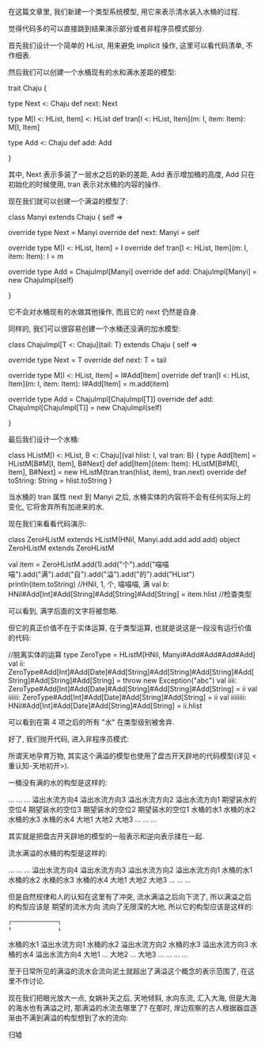 在这篇文章里, 我们新建一个类型系统模型, 用它来表示清水装入水桶的过程.

觉得代码多的可以直接跳到结果演示部分或者非程序员模式部分.

首先我们设计一个简单的 HList, 用来避免 implicit 操作, 这里可以看代码清单, 不作细表.

然后我们可以创建一个水桶现有的水和满水差距的模型:

trait Chaju {

  type Next <: Chaju
  def next: Next

  type M[I <: HList, Item] <: HList
  def tran[I <: HList, Item](m: I, item: Item): M[I, Item]

  type Add <: Chaju
  def add: Add

}

其中, Next 表示多装了一层水之后的新的差距, Add 表示增加桶的高度, Add 只在初始化的时候使用, tran 表示对水桶的内容的操作.

现在我们就可以创建一个满溢的模型了:

class Manyi extends Chaju {
  self =>

  override type Next = Manyi
  override def next: Manyi = self

  override type M[I <: HList, Item] = I
  override def tran[I <: HList, Item](m: I, item: Item): I = m

  override type Add = ChajuImpl[Manyi]
  override def add: ChajuImpl[Manyi] = new ChajuImpl(self)

}

它不会对水桶现有的水做其他操作, 而且它的 next 仍然是自身.

同样的, 我们可以很容易创建一个水桶还没满的加水模型:

class ChajuImpl[T <: Chaju](tail: T) extends Chaju {
  self =>

  override type Next = T
  override def next: T = tail

  override type M[I <: HList, Item] = I#Add[Item]
  override def tran[I <: HList, Item](m: I, item: Item): I#Add[Item] = m.add(item)

  override type Add = ChajuImpl[ChajuImpl[T]]
  override def add: ChajuImpl[ChajuImpl[T]] = new ChajuImpl(self)

}

最后我们设计一个水桶:

class HListM[I <: HList, B <: Chaju](val hlist: I, val tran: B) {
  type Add[Item] = HListM[B#M[I, Item], B#Next]
  def add[Item](item: Item): HListM[B#M[I, Item], B#Next] = new HListM(tran.tran(hlist, item), tran.next)
  override def toString: String                           = hlist.toString
}

当水桶的 tran 属性 next 到 Manyi 之后, 水桶实体的内容将不会有任何实际上的变化, 它将舍弃所有加进来的水.

现在我们来看看代码演示:

class ZeroHListM  extends HListM(HNil, Manyi.add.add.add.add)
object ZeroHListM extends ZeroHListM

val item = ZeroHListM.add(1).add("个").add("喵喵喵").add("满").add("自").add("溢").add("的").add("HList")
println(item.toString) //HNil, 1, 个, 喵喵喵, 满
val b: HNil#Add[Int]#Add[String]#Add[String]#Add[String] = item.hlist //检查类型

可以看到, 满字后面的文字将被忽略.

但它的真正价值不在于实体运算, 在于类型运算, 也就是说这是一段没有运行价值的代码:

//脱离实体的运算
type ZeroType = HListM[HNil, Manyi#Add#Add#Add#Add]
val ii: ZeroType#Add[Int]#Add[Date]#Add[String]#Add[String]#Add[String]#Add[String]#Add[String]#Add[String] = throw new Exception("abc")
val iiii: ZeroType#Add[Int]#Add[Date]#Add[String]#Add[String]#Add[String]                                   = ii
val iiiiii: ZeroType#Add[Int]#Add[Date]#Add[String]#Add[String]                                             = ii
val iiiiiiii: HNil#Add[Int]#Add[Date]#Add[String]#Add[String]                                               = ii.hlist

可以看到在第 4 项之后的所有 "水" 在类型级别被舍弃.

好了, 我们抛开代码, 进入非程序员模式:

所谓天地孕育万物, 其实这个满溢的模型也使用了盘古开天辟地的代码模型(详见 <重认知-天地初开>).

一桶没有满的水的构型是这样的:

...
...
...
溢出水流方向4
溢出水流方向3
溢出水流方向2
溢出水流方向1
期望装水的空位4
期望装水的空位3
期望装水的空位2
期望装水的空位1
水桶的水1
水桶的水2
水桶的水3
水桶的水4
大地1
大地2
大地3
...
...
...

其实就是把盘古开天辟地的模型的一般表示和逆向表示揉在一起.

流水满溢的水桶的构型是这样的:

...
...
...
溢出水流方向4
溢出水流方向3
溢出水流方向2
溢出水流方向1
水桶的水1
水桶的水2
水桶的水3
水桶的水4
大地1
大地2
大地3
...
...
...

但是自然规律和人的认知在这里有了冲突, 流水满溢之后向下流了, 所以满溢之后的构型应该是 期望的流水方向 流向了无限深的大地, 所以它的构型应该是这样的:

    ┌─────────────┐
    ↑             ↓
水桶的水1    溢出水流方向1
水桶的水2    溢出水流方向2
水桶的水3    溢出水流方向3
水桶的水4    溢出水流方向4
大地1        ...
大地2        ...
大地3        ...
...
...
...

至于日常所见的满溢的流水会流向泥土就超出了满溢这个概念的表示范围了, 在这里不作讨论.

现在我们把眼光放大一点, 女娲补天之后, 天地倾斜, 水向东流, 汇入大海, 但是大海的海水也有满溢之时, 那满溢的水流去哪里了? 在那时, 岸边观察的古人根据器皿逐渐由不满到满溢的构型想到了水的流向:

归墟